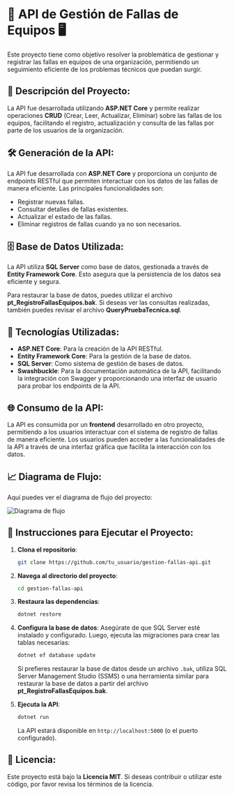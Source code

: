 
# 🚀 **API de Gestión de Fallas de Equipos** 🖥️

Este proyecto tiene como objetivo resolver la problemática de gestionar y registrar las fallas en equipos de una organización, permitiendo un seguimiento eficiente de los problemas técnicos que puedan surgir.

## 📜 **Descripción del Proyecto**:
La API fue desarrollada utilizando **ASP.NET Core** y permite realizar operaciones **CRUD** (Crear, Leer, Actualizar, Eliminar) sobre las fallas de los equipos, facilitando el registro, actualización y consulta de las fallas por parte de los usuarios de la organización.

## 🛠️ **Generación de la API**:
La API fue desarrollada con **ASP.NET Core** y proporciona un conjunto de endpoints RESTful que permiten interactuar con los datos de las fallas de manera eficiente. Las principales funcionalidades son:
- Registrar nuevas fallas.
- Consultar detalles de fallas existentes.
- Actualizar el estado de las fallas.
- Eliminar registros de fallas cuando ya no son necesarios.

## 🗄️ **Base de Datos Utilizada**:
La API utiliza **SQL Server** como base de datos, gestionada a través de **Entity Framework Core**. Esto asegura que la persistencia de los datos sea eficiente y segura.

Para restaurar la base de datos, puedes utilizar el archivo **pt_RegistroFallasEquipos.bak**. Si deseas ver las consultas realizadas, también puedes revisar el archivo **QueryPruebaTecnica.sql**.

## 🔧 **Tecnologías Utilizadas**:
- **ASP.NET Core**: Para la creación de la API RESTful.
- **Entity Framework Core**: Para la gestión de la base de datos.
- **SQL Server**: Como sistema de gestión de bases de datos.
- **Swashbuckle**: Para la documentación automática de la API, facilitando la integración con Swagger y proporcionando una interfaz de usuario para probar los endpoints de la API.

## 🌐 **Consumo de la API**:
La API es consumida por un **frontend** desarrollado en otro proyecto, permitiendo a los usuarios interactuar con el sistema de registro de fallas de manera eficiente. Los usuarios pueden acceder a las funcionalidades de la API a través de una interfaz gráfica que facilita la interacción con los datos.

## 📈 **Diagrama de Flujo**:
Aquí puedes ver el diagrama de flujo del proyecto:

![Diagrama de flujo](https://github.com/user-attachments/assets/3a760c31-b156-4406-83a1-5c84e1197c72)


## 🚀 **Instrucciones para Ejecutar el Proyecto**:

1. **Clona el repositorio**:

   ```bash
   git clone https://github.com/tu_usuario/gestion-fallas-api.git
   ```

2. **Navega al directorio del proyecto**:

   ```bash
   cd gestion-fallas-api
   ```

3. **Restaura las dependencias**:

   ```bash
   dotnet restore
   ```

4. **Configura la base de datos**:
   Asegúrate de que SQL Server esté instalado y configurado. Luego, ejecuta las migraciones para crear las tablas necesarias:

   ```bash
   dotnet ef database update
   ```

   Si prefieres restaurar la base de datos desde un archivo `.bak`, utiliza SQL Server Management Studio (SSMS) o una herramienta similar para restaurar la base de datos a partir del archivo **pt_RegistroFallasEquipos.bak**.

5. **Ejecuta la API**:

   ```bash
   dotnet run
   ```

   La API estará disponible en `http://localhost:5000` (o el puerto configurado).

## 📜 **Licencia**:
Este proyecto está bajo la **Licencia MIT**. Si deseas contribuir o utilizar este código, por favor revisa los términos de la licencia.
